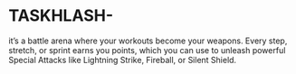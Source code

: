 # TASKHLASH-
 it’s a battle arena where your workouts become your weapons. Every step, stretch, or sprint earns you points, which you can use to unleash powerful Special Attacks like Lightning Strike, Fireball, or Silent Shield.
